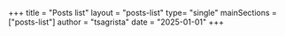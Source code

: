 +++
title = "Posts list"
layout = "posts-list"
type= "single"
mainSections = ["posts-list"]
author = "tsagrista"
date = "2025-01-01"
+++
